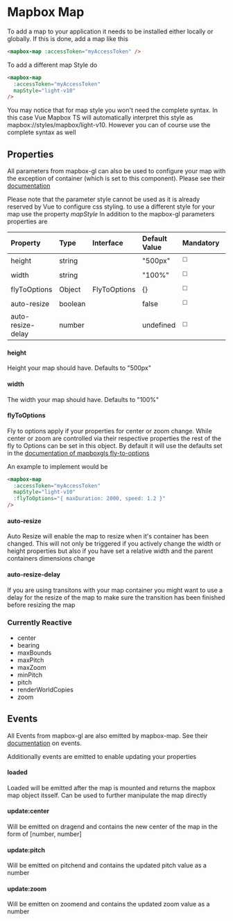 # Mapbox Map

To add a map to your application it needs to be installed either locally or globally. If this is done, add a map like this

```html
<mapbox-map :accessToken="myAccessToken" />
```

To add a different map Style do

```html
<mapbox-map 
  :accessToken="myAccessToken"
  mapStyle="light-v10"
/>
```
You may notice that for map style you won't need the complete syntax. In this case Vue Mapbox TS will automatically interpret this style as mapbox://styles/mapbox/light-v10. However you can of course use the complete syntax as well

## Properties

All parameters from mapbox-gl can also be used to configure your map with the exception of container (which is set to this component). Please see their [documentation](https://docs.mapbox.com/mapbox-gl-js/api/map/#map-parameters)

Please note that the parameter style cannot be used as it is already reserved by Vue to configure css styling. to use a different style for your map use the property *mapStyle* In addition to the mapbox-gl parameters properties are

| Property          | Type    | Interface    | Default Value | Mandatory             | Reactive              |
| :---------------- | :------ | :----------- | :------------ | --------------------- | --------------------- |
| height            | string  |              | "500px"       | :white_medium_square: | :white_square_button: |
| width             | string  |              | "100%"        | :white_medium_square: | :white_square_button: |
| flyToOptions      | Object  | FlyToOptions | {}            | :white_medium_square: | :white_square_button: |
| auto-resize       | boolean |              | false         | :white_medium_square: | :white_medium_square: |
| auto-resize-delay | number  |              | undefined     | :white_medium_square: | :white_medium_square: |


#### height
Height your map should have. Defaults to "500px"

#### width
The width your map should have. Defaults to "100%"

#### flyToOptions

Fly to options apply if your properties for center or zoom change. While center or zoom are controlled via their respective properties the rest of the fly to Options can be set in this object. By default it will use the defaults set in the [documentation of mapboxgls fly-to-options](https://docs.mapbox.com/mapbox-gl-js/api/map/#map#flyto)

An example to implement would be
```html
<mapbox-map 
  :accessToken="myAccessToken"
  mapStyle="light-v10"
  :flyToOptions="{ maxDuration: 2000, speed: 1.2 }"
/>
```

#### auto-resize

Auto Resize will enable the map to resize when it's container has been changed. This will not only be triggered if you actively change the width or height properties but also if you have set a relative width and the parent containers dimensions change

#### auto-resize-delay

If you are using transitons with your map container you might want to use a delay for the resize of the map to make sure the transition has been finished before resizing the map

### Currently Reactive
- center
- bearing
- maxBounds
- maxPitch
- maxZoom
- minPitch
- pitch
- renderWorldCopies
- zoom

## Events

All Events from mapbox-gl are also emitted by mapbox-map. See their [documentation](https://docs.mapbox.com/mapbox-gl-js/api/map/#map-events) on events.

Additionally events are emitted to enable updating your properties


#### loaded
Loaded will be emitted after the map is mounted and returns the mapbox map object itsself. Can be used to further manipulate the map directly

#### update:center
Will be emitted on dragend and contains the new center of the map in the form of [number, number]

#### update:pitch
Will be emitted on pitchend and contains the updated pitch value as a number

#### update:zoom
Will be emitten on zoomend and contains the updated zoom value as a number